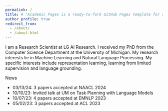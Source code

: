 ```yaml
---
permalink: /
title: # "Academic Pages is a ready-to-fork GitHub Pages template for academic personal websites"
author_profile: true
redirect_from: 
  - /about/
  - /about.html
---
```


I am a Research Scientist at LG AI Research. I received my PhD from the Computer Science Department at the University of Michigan. My research interests lie in Machine Learning and Natural Language Processing. My specific interests include representation learning, learning from limited supervision and language grounding.


News
- 03/13/24: 3 papers accepted at NAACL 2024
- 10/10/23: Invited talk at UM on Task Planning with Language Models
- 10/07/23: 4 papers accepted at EMNLP 2023
- 05/02/23: 3 papers accepted at ACL 2023
